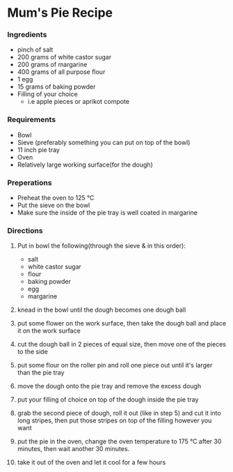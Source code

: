 # Mum's Pie Recipe

### Ingredients
* pinch of salt
* 200 grams of white castor sugar
* 200 grams of margarine
* 400 grams of all purpose flour
* 1 egg
* 15 grams of baking powder
* Filling of your choice
  * i.e apple pieces or aprikot compote

### Requirements
* Bowl
* Sieve (preferably something you can put on top of the bowl)
* 11 inch pie tray
* Oven
* Relatively large working surface(for the dough)

### Preperations
* Preheat the oven to 125 °C
* Put the sieve on the bowl
* Make sure the inside of the pie tray is well coated in margarine

### Directions
1. Put in bowl the following(through the sieve & in this order):
   * salt
   * white castor sugar
   * flour
   * baking powder
   * egg
   * margarine

2. knead in the bowl until the dough becomes one dough ball
3. put some flower on the work surface, then take the dough ball and place it on the work surface
4. cut the dough ball in 2 pieces of equal size, then move one of the pieces to the side
5. put some flour on the roller pin and roll one piece out until it's larger than the pie tray
6. move the dough onto the pie tray and remove the excess dough
7. put your filling of choice on top of the dough inside the pie tray
8. grab the second piece of dough, roll it out (like in step 5) and cut it into long stripes, then put those stripes on top of the filling however you want
9. put the pie in the oven, change the oven temperature to 175 °C after 30 minutes, then wait another 30 minutes.
10. take it out of the oven and let it cool for a few hours
